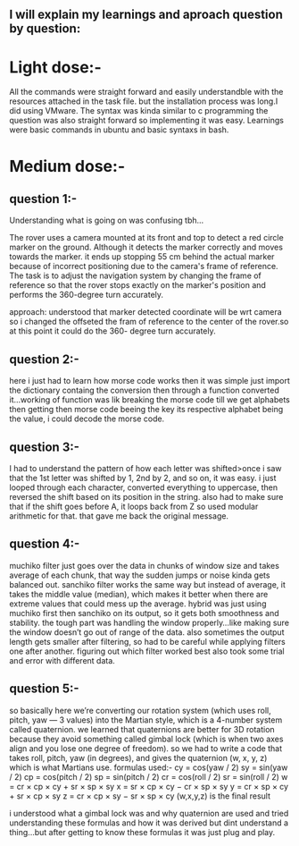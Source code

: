 ## I will explain my learnings and aproach question by question:

# Light dose:-
All the commands were straight forward and easily understandble with the resources attached in the task file.
but the installation process was long.I did using VMware.
The syntax was kinda similar to c programming the question was also straight forward so implementing it was easy.
Learnings were basic commands in ubuntu and basic syntaxs in bash.

# Medium dose:-

## question 1:-
Understanding what is going on was confusing tbh...

The rover uses a camera mounted at its front and top to detect a red circle marker on the ground. Although it detects the marker correctly and moves towards the marker. it ends up stopping 55 cm behind the actual marker because of incorrect positioning due to the camera's frame of reference. The task is to adjust the navigation system by changing the frame of reference so that the rover stops exactly on the marker's position and performs the 360-degree turn accurately.

approach:
understood that marker detected coordinate will be wrt camera so i changed the offseted the fram of reference to the center of the rover.so at this point it could do the 360- degree turn accurately.

## question 2:-
here i just had to learn how morse code works then it was simple just import the dictionary containg the conversion then through a function converted it...working of function was lik breaking the morse code till we get alphabets then getting then morse code beeing the key its respective alphabet being the value, i could decode the morse code.

## question 3:-
I had to understand the pattern of how each letter was shifted>once i saw that the 1st letter was shifted by 1, 2nd by 2, and so on, it was easy. i just looped through each character, converted everything to uppercase, then reversed the shift based on its position in the string. also had to make sure that if the shift goes before A, it loops back from Z so used modular arithmetic for that. that gave me back the original message.

## question 4:-
muchiko filter just goes over the data in chunks of window size and takes average of each chunk, that way the sudden jumps or noise kinda gets balanced out. sanchiko filter works the same way but instead of average, it takes the middle value (median), which makes it better when there are extreme values that could mess up the average. hybrid was just using muchiko first then sanchiko on its output, so it gets both smoothness and stability.
the tough part was handling the window properly…like making sure the window doesn’t go out of range of the data. also sometimes the output length gets smaller after filtering, so had to be careful while applying filters one after another. figuring out which filter worked best also took some trial and error with different data.

## question 5:-
so basically here we’re converting our rotation system (which uses roll, pitch, yaw — 3 values) into the Martian style, which is a 4-number system called quaternion. we learned that quaternions are better for 3D rotation because they avoid something called gimbal lock (which is when two axes align and you lose one degree of freedom). so we had to write a code that takes roll, pitch, yaw (in degrees), and gives the quaternion (w, x, y, z) which is what Martians use.
formulas used:-
cy = cos(yaw / 2)
sy = sin(yaw / 2)
cp = cos(pitch / 2)
sp = sin(pitch / 2)
cr = cos(roll / 2)
sr = sin(roll / 2)
w = cr × cp × cy + sr × sp × sy
x = sr × cp × cy − cr × sp × sy
y = cr × sp × cy + sr × cp × sy
z = cr × cp × sy − sr × sp × cy
(w,x,y,z) is the final result

i understood what a gimbal lock was and why quaternion are used and tried understanding these formulas and how it was derived but dint understand a thing...but after getting to know these formulas it was just plug and play.

